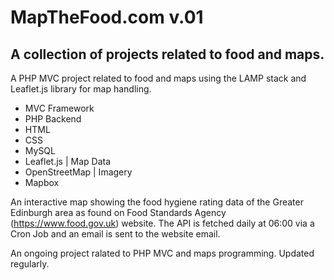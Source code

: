 # MapTheFood.com v.01

## A collection of projects related to food and maps.

A PHP MVC project related to food and maps using the LAMP stack and Leaflet.js library for map handling.

- MVC Framework
- PHP Backend
- HTML
- CSS
- MySQL
- Leaflet.js | Map Data
- OpenStreetMap | Imagery
- Mapbox

An interactive map showing the food hygiene rating data of the Greater Edinburgh area as found on Food Standards Agency (https://www.food.gov.uk) website.
The API is fetched daily at 06:00 via a Cron Job and an email is sent to the website email.

An ongoing project ralated to PHP MVC and maps programming. Updated regularly.
